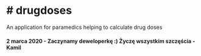 # # drugdoses
An application for paramedics helping to calculate drug doses

#### 2 marca 2020 - Zaczynamy deweloperkę :) Życzę wszystkim szczęścia - Kamil
